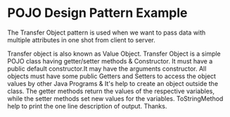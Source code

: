 # POJO Design Pattern Example
The Transfer Object pattern is used when we want to pass data with multiple attributes in one shot from client to server.

Transfer object is also known as Value Object. Transfer Object is a simple POJO class having getter/setter methods & Constructor.
It must have a public default constructor.It may have the arguments constructor.
All objects must have some public Getters and Setters to access the object values by other Java Programs & It's help to create an object outside the class. 
The getter methods return the values of the respective variables, while the setter methods set new values for the variables.
ToStringMethod help to print the one line description of output. 
Thanks.

